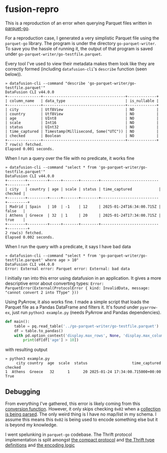 # fusion-repro

This is a reproduction of an error when querying Parquet files written in [parquet-go](https://github.com/parquet-go/parquet-go).

For a reproduction case, I generated a very simplistic Parquet file using the `parquet-go` library.
The program is under the directory `go-parquet-writer`.
To save you the hassle of running it, the output of that program is saved under `go-parquet-writer/go-testfile.parquet`.

Every tool I've used to view their metadata makes them look like they are correctly formed (including `datafusion-cli`'s `describe` function (seen below)).

```
» datafusion-cli --command "describe 'go-parquet-writer/go-testfile.parquet'"
DataFusion CLI v44.0.0
+---------------+-------------------------------------+-------------+
| column_name   | data_type                           | is_nullable |
+---------------+-------------------------------------+-------------+
| city          | Utf8View                            | NO          |
| country       | Utf8View                            | NO          |
| age           | UInt8                               | NO          |
| scale         | Int16                               | NO          |
| status        | UInt32                              | NO          |
| time_captured | Timestamp(Millisecond, Some("UTC")) | NO          |
| checked       | Boolean                             | NO          |
+---------------+-------------------------------------+-------------+
7 row(s) fetched.
Elapsed 0.001 seconds.
```

When I run a query over the file with no predicate, it works fine

```
» datafusion-cli --command "select * from 'go-parquet-writer/go-testfile.parquet'"
DataFusion CLI v44.0.0
+--------+---------+-----+-------+--------+--------------------------+---------+
| city   | country | age | scale | status | time_captured            | checked |
+--------+---------+-----+-------+--------+--------------------------+---------+
| Madrid | Spain   | 10  | -1    | 12     | 2025-01-24T16:34:00.715Z | false   |
| Athens | Greece  | 32  | 1     | 20     | 2025-01-24T17:34:00.715Z | true    |
+--------+---------+-----+-------+--------+--------------------------+---------+
2 row(s) fetched.
Elapsed 0.002 seconds.
```

When I run the query with a predicate, it says I have bad data

```
» datafusion-cli --command "select * from 'go-parquet-writer/go-testfile.parquet' where age > 10"
DataFusion CLI v44.0.0
Error: External error: Parquet error: External: bad data
```

I initially ran into this error using datafusion in an application.
It gives a more descriptive error about converting types: `Error: ParquetError(External(ProtocolError { kind: InvalidData, message: "cannot convert 2 into TType" }))`

Using PyArrow, it also works fine.
I made a simple script that loads the Parquet file as a Pandas DataFrame and filters it.
It's found under `pyarrow-ex`, just run `python3 example.py` (needs PyArrow and Pandas dependencies).

```python
def main():
    table = pq.read_table('../go-parquet-writer/go-testfile.parquet')
    df = table.to_pandas()
    with pd.option_context('display.max_rows', None, 'display.max_columns', None, 'display.width', None):
        print(df[df['age'] > 10])
```
with resulting output

```
» python3 example.py
     city country  age  scale  status                    time_captured  checked
1  Athens  Greece   32      1      20 2025-01-24 17:34:00.715000+00:00     True
```

## Debugging

From everything I've gathered, this error is likely coming from this [conversion function](https://github.com/apache/thrift/blob/7734c393ed0f0632c658c05e33a4d6592cf2912c/lib/rs/src/protocol/compact.rs#L660-L679).
However, it only skips checking `0x02` when a [collection is being parsed](https://github.com/apache/thrift/blob/7734c393ed0f0632c658c05e33a4d6592cf2912c/lib/rs/src/protocol/compact.rs#L653-L658).
The only weird thing is I have no map/list in my schema.
I assume this means this `0x02` is being used to encode something else but it is beyond my knowledge.

I went spelunking in `parquet-go` codebase. The Thrift protocol implementation is split amongst [the compact protocol](https://github.com/parquet-go/parquet-go/blob/main/encoding/thrift/compact.go) and [the Thrift type definitions](https://github.com/parquet-go/parquet-go/blob/main/encoding/thrift/thrift.go) and [the encoding logic](https://github.com/parquet-go/parquet-go/blob/main/encoding/thrift/encode.go)
